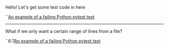 Hello! Let's get some test code in here

``[An example of a failing Python pytest test](../test/test_sample.py)

---

What if we only want a certain range of lines from a file?

``6:7[An example of a failing Python pytest test](../test/test_sample.py)
